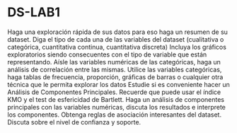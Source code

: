 # DS-LAB1

Haga una exploración rápida de sus datos para eso haga un resumen de su dataset.
Diga el tipo de cada una de las variables del dataset (cualitativa o categórica, cuantitativa continua, cuantitativa discreta)
Incluya los gráficos exploratorios siendo consecuentes con el tipo de variable que están representando.
Aísle las variables numéricas de las categóricas, haga un análisis de correlación entre las mismas.
Utilice las variables categóricas, haga tablas de frecuencia, proporción, gráficas de barras o cualquier otra técnica que le permita explorar los datos
Estudie si es conveniente hacer un Análisis de Componentes Principales. Recuerde que puede usar el índice KMO y el test de esfericidad de Bartlett. Haga un análisis de componentes principales con las variables numéricas, discuta los resultados e interprete los componentes.
Obtenga reglas de asociación interesantes del dataset. Discuta sobre el nivel de confianza y soporte.
